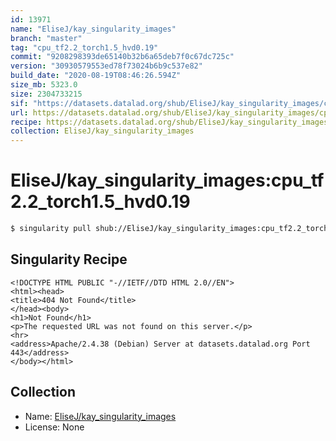 ```yaml
---
id: 13971
name: "EliseJ/kay_singularity_images"
branch: "master"
tag: "cpu_tf2.2_torch1.5_hvd0.19"
commit: "9208298393de65140b32b6a65deb7f0c67dc725c"
version: "30930579553ed78f73024b6b9c537e82"
build_date: "2020-08-19T08:46:26.594Z"
size_mb: 5323.0
size: 2304733215
sif: "https://datasets.datalad.org/shub/EliseJ/kay_singularity_images/cpu_tf2.2_torch1.5_hvd0.19/2020-08-19-92082983-30930579/30930579553ed78f73024b6b9c537e82.sif"
url: https://datasets.datalad.org/shub/EliseJ/kay_singularity_images/cpu_tf2.2_torch1.5_hvd0.19/2020-08-19-92082983-30930579/
recipe: https://datasets.datalad.org/shub/EliseJ/kay_singularity_images/cpu_tf2.2_torch1.5_hvd0.19/2020-08-19-92082983-30930579/Singularity
collection: EliseJ/kay_singularity_images
---
```


# EliseJ/kay_singularity_images:cpu_tf2.2_torch1.5_hvd0.19

```bash
$ singularity pull shub://EliseJ/kay_singularity_images:cpu_tf2.2_torch1.5_hvd0.19
```

## Singularity Recipe

```singularity
<!DOCTYPE HTML PUBLIC "-//IETF//DTD HTML 2.0//EN">
<html><head>
<title>404 Not Found</title>
</head><body>
<h1>Not Found</h1>
<p>The requested URL was not found on this server.</p>
<hr>
<address>Apache/2.4.38 (Debian) Server at datasets.datalad.org Port 443</address>
</body></html>
```

## Collection

 - Name: [EliseJ/kay_singularity_images](https://github.com/EliseJ/kay_singularity_images)
 - License: None

